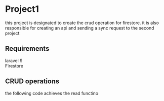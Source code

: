 # Project1
<p>this project is designated to create the crud operation for firestore. it is also responsible for creating an api and sending a sync request to the second project</p>

## Requirements
laravel 9<br>
Firestore

## CRUD operations
the following code achieves the read functino
